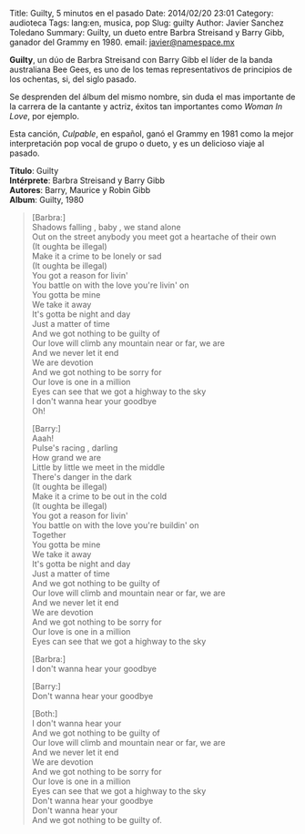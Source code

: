 Title: Guilty, 5 minutos en el pasado
Date: 2014/02/20 23:01
Category: audioteca
Tags: lang:en, musica, pop
Slug: guilty
Author: Javier Sanchez Toledano
Summary: Guilty, un dueto entre Barbra Streisand y Barry Gibb, ganador del Grammy en 1980.
email: javier@namespace.mx

__Guilty__, un dúo de Barbra Streisand con Barry Gibb el líder de la banda australiana Bee Gees, es uno de los temas representativos de principios de los ochentas, si, del siglo pasado.

Se desprenden del álbum del mismo nombre, sin duda el mas importante de la carrera de la cantante y actriz, éxitos tan importantes como _Woman In Love_, por ejemplo.

Esta canción, _Culpable_, en español, ganó el Grammy en 1981 como la mejor interpretación pop vocal de grupo o dueto, y es un delicioso viaje al pasado.

__Título__: Guilty  
__Intérprete__: Barbra Streisand y Barry Gibb  
__Autores__: Barry, Maurice y Robin Gibb  
__Album__: Guilty, 1980

<div id="player"></div>
<script type="text/javascript">
var songlist = new Array(1);
songlist[0] = new Object();
songlist[0].mp3 = "//media.toledano.org/audioteca/guilty.mp3";
songlist[0].ogg =" //media.toledano.org/audioteca/guilty.ogg"
songlist[0].title = "Gulty";
songlist[0].cover = "//media.toledano.org/audioteca/guilty.jpg";
songlist[0].artist = "Barbra Streisand y Barry Gibb";     
$("#player").xeMusicPlayer({songlist: songlist, theme: 3, mode: 1});
</script>

>[Barbra:]  
Shadows falling , baby , we stand alone  
Out on the street anybody you meet got a heartache of their own  
(It oughta be illegal)  
Make it a crime to be lonely or sad  
(It oughta be illegal)  
You got a reason for livin'  
You battle on with the love you're livin' on  
You gotta be mine  
We take it away  
It's gotta be night and day  
Just a matter of time  
And we got nothing to be guilty of  
Our love will climb any mountain near or far, we are  
And we never let it end  
We are devotion  
And we got nothing to be sorry for  
Our love is one in a million  
Eyes can see that we got a highway to the sky  
I don't wanna hear your goodbye  
Oh!  
>
>[Barry:]  
Aaah!  
Pulse's racing , darling  
How grand we are  
Little by little we meet in the middle  
There's danger in the dark  
(It oughta be illegal)  
Make it a crime to be out in the cold  
(It oughta be illegal)  
You got a reason for livin'  
You battle on with the love you're buildin' on  
Together  
You gotta be mine  
We take it away  
It's gotta be night and day  
Just a matter of time  
And we got nothing to be guilty of  
Our love will climb and mountain near or far, we are  
And we never let it end  
We are devotion  
And we got nothing to be sorry for  
Our love is one in a million  
Eyes can see that we got a highway to the sky  
> 
>[Barbra:]  
I don't wanna hear your goodbye  
>   
>[Barry:]  
Don't wanna hear your goodbye  
>   
>[Both:]  
I don't wanna hear your  
And we got nothing to be guilty of  
Our love will climb and mountain near or far, we are  
And we never let it end  
We are devotion  
And we got nothing to be sorry for  
Our love is one in a million  
Eyes can see that we got a highway to the sky  
Don't wanna hear your goodbye  
Don't wanna hear your  
And we got nothing to be guilty of.  




